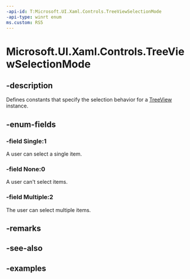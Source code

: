 ```yaml
---
-api-id: T:Microsoft.UI.Xaml.Controls.TreeViewSelectionMode
-api-type: winrt enum
ms.custom: RS5
---
```

<!-- Enumeration syntax.
public enum TreeViewSelectionMode : int 
-->

# Microsoft.UI.Xaml.Controls.TreeViewSelectionMode


## -description

Defines constants that specify the selection behavior for a [TreeView](treeview.md) instance.


## -enum-fields

### -field Single:1

A user can select a single item.


### -field None:0

A user can't select items.


### -field Multiple:2

The user can select multiple items.


## -remarks


## -see-also


## -examples


